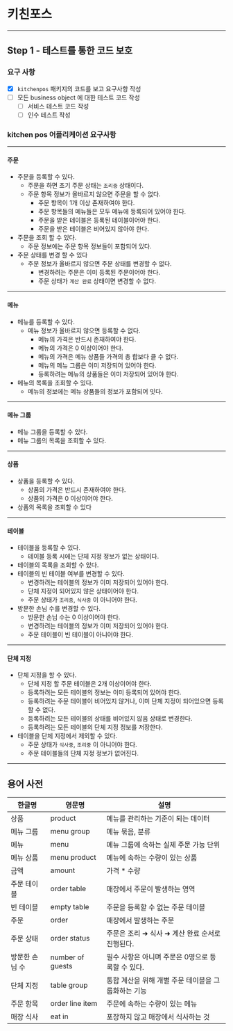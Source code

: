 # 키친포스

--- 

## Step 1 - 테스트를 통한 코드 보호
### 요구 사항
- [x] `kitchenpos` 패키지의 코드를 보고 요구사항 작성
- [ ] 모든 business object 에 대한 테스트 코드 작성
  - [ ] 서비스 테스트 코드 작성
  - [ ] 인수 테스트 작성

### kitchen pos 어플리케이션 요구사항

---

#### 주문
- 주문을 등록할 수 있다.
  - 주문을 하면 초기 주문 상태는 `조리중` 상태이다.
  - 주문 항목 정보가 올바르지 않으면 주문을 할 수 없다.
    - 주문 항목이 1개 이상 존재하여야 한다.
    - 주문 항목들의 메뉴들은 모두 메뉴에 등록되어 있어야 한다.
    - 주문을 받은 테이블은 등록된 테이블이어야 한다.
    - 주문을 받은 테이블은 비어있지 않아야 한다.
- 주문을 조회 할 수 있다.
  - 주문 정보에는 주문 항목 정보들이 포함되어 있다.
- 주문 상태를 변경 할 수 있다
  - 주문 정보가 올바르지 않으면 주문 상태를 변경할 수 없다.
    - 변경하려는 주문은 이미 등록된 주문이어야 한다.
    - 주문 상태가 `계산 완료` 상태이면 변경할 수 없다.

---

#### 메뉴
- 메뉴를 등록할 수 있다.
  - 메뉴 정보가 올바르지 않으면 등록할 수 없다.
    - 메뉴의 가격은 반드시 존재하여야 한다.
    - 메뉴의 가격은 0 이상이어야 한다.
    - 메뉴의 가격은 메뉴 상품들 가격의 총 합보다 클 수 없다.
    - 메뉴의 메뉴 그룹은 이미 저장되어 있어야 한다.
    - 등록하려는 메뉴의 상품들은 이미 저장되어 있어야 한다. 
- 메뉴의 목록을 조회할 수 있다.
  - 메뉴의 정보에는 메뉴 상품들의 정보가 포함되어 잇다.

--- 

#### 메뉴 그룹
- 메뉴 그룹을 등록할 수 있다.
- 메뉴 그룹의 목록을 조회할 수 있다.

---

#### 상품
- 상품을 등록할 수 있다.
  - 상품의 가격은 반드시 존재하여야 한다.
  - 상품의 가격은 0 이상이어야 한다.
- 상품의 목록을 조회할 수 있다

---

#### 테이블
- 테이블을 등록할 수 있다.
  - 테이블 등록 시에는 단체 지정 정보가 없는 상태이다.
- 테이블의 목록을 조회할 수 있다.
- 테이블의 빈 테이블 여부를 변경할 수 있다.
  - 변경하려는 테이블의 정보가 이미 저장되어 있어야 한다.
  - 단체 지정이 되어있지 않은 상태이어야 한다.
  - 주문 상태가 `조리중`, `식사중` 이 아니어야 한다.
- 방문한 손님 수를 변경할 수 있다.
  - 방문한 손님 수는 0 이상이어야 한다.
  - 변경하려는 테이블의 정보가 이미 저장되어 있어야 한다.
  - 주문 테이블이 빈 테이블이 아니어야 한다.

---

#### 단체 지정
- 단체 지정을 할 수 있다.
  - 단체 지정 할 주문 테이블은 2개 이상이어야 한다.
  - 등록하려는 모든 테이블의 정보는 이미 등록되어 있어야 한다.
  - 등록하려는 주문 테이블이 비어있지 않거나, 이미 단체 지정이 되어있으면 등록할 수 없다.
  - 등록하려는 모든 테이블의 상태를 비어있지 않음 상태로 변경한다.
  - 등록하려는 모든 테이블의 단체 지정 정보를 저장한다.
- 테이블을 단체 지정에서 제외할 수 있다.
  - 주문 상태가 `식사중`, `조리중` 이 아니어야 한다.
  - 주문 테이블들의 단체 지정 정보가 없어진다.

--- 

## 용어 사전

| 한글명 | 영문명 | 설명 |
| --- | --- | --- |
| 상품 | product | 메뉴를 관리하는 기준이 되는 데이터 |
| 메뉴 그룹 | menu group | 메뉴 묶음, 분류 |
| 메뉴 | menu | 메뉴 그룹에 속하는 실제 주문 가능 단위 |
| 메뉴 상품 | menu product | 메뉴에 속하는 수량이 있는 상품 |
| 금액 | amount | 가격 * 수량 |
| 주문 테이블 | order table | 매장에서 주문이 발생하는 영역 |
| 빈 테이블 | empty table | 주문을 등록할 수 없는 주문 테이블 |
| 주문 | order | 매장에서 발생하는 주문 |
| 주문 상태 | order status | 주문은 조리 ➜ 식사 ➜ 계산 완료 순서로 진행된다. |
| 방문한 손님 수 | number of guests | 필수 사항은 아니며 주문은 0명으로 등록할 수 있다. |
| 단체 지정 | table group | 통합 계산을 위해 개별 주문 테이블을 그룹화하는 기능 |
| 주문 항목 | order line item | 주문에 속하는 수량이 있는 메뉴 |
| 매장 식사 | eat in | 포장하지 않고 매장에서 식사하는 것 |
